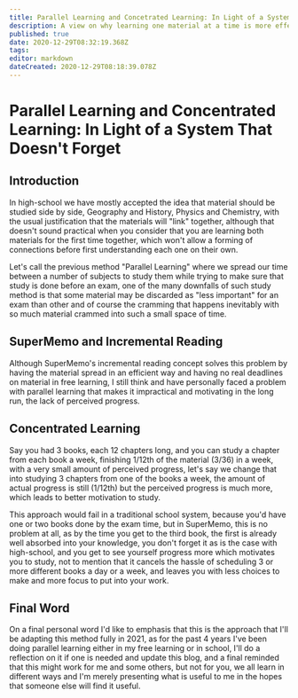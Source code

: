 ```yaml
---
title: Parallel Learning and Concetrated Learning: In Light of a System That Doesn't Forget
description: A view on why learning one material at a time is more effecient.
published: true
date: 2020-12-29T08:32:19.368Z
tags: 
editor: markdown
dateCreated: 2020-12-29T08:18:39.078Z
---
```


# Parallel Learning and Concentrated Learning: In Light of a System That Doesn't Forget

## Introduction
In high-school we have mostly accepted the idea that material should be studied side by side, Geography and History, Physics and Chemistry, with the usual justification that the materials will "link" together, although that doesn't sound practical when you consider that you are learning both materials for the first time together, which won't allow a forming of connections before first understanding each one on their own.

Let's call the previous method "Parallel Learning" where we spread our time between a number of subjects to study them while trying to make sure that study is done before an exam, one of the many downfalls of such study method is that some material may be discarded as "less important" for an exam than other and of course the cramming that happens inevitably with so much material crammed into such a small space of time.

## SuperMemo and Incremental Reading
Although SuperMemo's incremental reading concept solves this problem by having the material spread in an efficient way and having no real deadlines on material in free learning, I still think and have personally faced a problem with parallel learning that makes it impractical and motivating in the long run, the lack of perceived progress.

## Concentrated Learning
Say you had 3 books, each 12 chapters long, and you can study a chapter from each book a week, finishing 1/12th of the material (3/36) in a week, with a very small amount of perceived progress, let's say we change that into studying 3 chapters from one of the books a week, the amount of actual progress is still (1/12th) but the perceived progress is much more, which leads to better motivation to study.

This approach would fail in a traditional school system, because you'd have one or two books done by the exam time, but in SuperMemo, this is no problem at all, as by the time you get to the third book, the first is already well absorbed into your knowledge, you don't forget it as is the case with high-school, and you get to see yourself progress more which motivates you to study, not to mention that it cancels the hassle of scheduling 3 or more different books a day or a week, and leaves you with less choices to make and more focus to put into your work.

## Final Word
On a final personal word I'd like to emphasis that this is the approach that I'll be adapting this method fully in 2021, as for the past 4 years I've been doing parallel learning either in my free learning or in school, I'll do a reflection on it if one is needed and update this blog, and a final reminded that this might work for me and some others, but not for you, we all learn in different ways and I'm merely presenting what is useful to me in the hopes that someone else will find it useful. 
